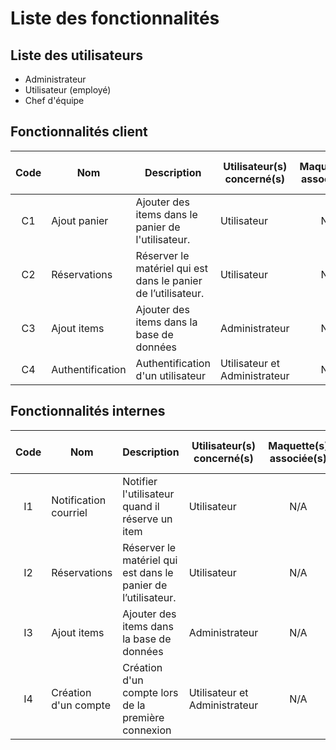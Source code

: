 # Liste des fonctionnalités

## Liste des utilisateurs
- Administrateur
- Utilisateur (employé)
- Chef d'équipe

## Fonctionnalités client 

Code | Nom | Description | Utilisateur(s) concerné(s) | Maquette(s) associée(s) | Niveau de priorité
:---: | --- | --- | --- | :---: | --- 
C1 | Ajout panier | Ajouter des items dans le panier de l'utilisateur. | Utilisateur | N/A | 1 |
C2 | Réservations | Réserver le matériel qui est dans le panier de l’utilisateur. | Utilisateur | N/A | 1 |
C3 | Ajout items | Ajouter des items dans la base de données | Administrateur | N/A | 1 |
C4 | Authentification | Authentification d'un utilisateur | Utilisateur et Administrateur | N/A | 2 |


## Fonctionnalités internes 
Code | Nom | Description | Utilisateur(s) concerné(s) | Maquette(s) associée(s) | Niveau de priorité
:---: | --- | --- | --- | :---: | --- 
I1 | Notification courriel | Notifier l'utilisateur quand il réserve un item | Utilisateur | N/A | 1 |
I2 | Réservations | Réserver le matériel qui est dans le panier de l’utilisateur. | Utilisateur | N/A | 1 |
I3 | Ajout items | Ajouter des items dans la base de données | Administrateur | N/A | 1 |
I4 | Création d'un compte | Création d'un compte lors de la première connexion | Utilisateur et Administrateur | N/A | 2 |
